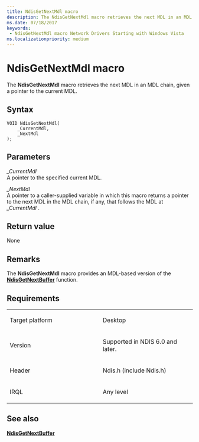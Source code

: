 ```yaml
---
title: NdisGetNextMdl macro
description: The NdisGetNextMdl macro retrieves the next MDL in an MDL chain, given a pointer to the current MDL.
ms.date: 07/18/2017
keywords:
 - NdisGetNextMdl macro Network Drivers Starting with Windows Vista
ms.localizationpriority: medium
---
```


# NdisGetNextMdl macro


The **NdisGetNextMdl** macro retrieves the next MDL in an MDL chain, given a pointer to the current MDL.

Syntax
------

```ManagedCPlusPlus
VOID NdisGetNextMdl(
    _CurrentMdl,
    _NextMdl
);
```

Parameters
----------

*\_CurrentMdl*   
A pointer to the specified current MDL.

*\_NextMdl*   
A pointer to a caller-supplied variable in which this macro returns a pointer to the next MDL in the MDL chain, if any, that follows the MDL at *\_CurrentMdl* .

Return value
------------

None

Remarks
-------

The **NdisGetNextMdl** macro provides an MDL-based version of the [**NdisGetNextBuffer**](/previous-versions/windows/hardware/network/ff552070(v=vs.85)) function.

Requirements
------------

<table>
<colgroup>
<col width="50%" />
<col width="50%" />
</colgroup>
<tbody>
<tr class="odd">
<td><p>Target platform</p></td>
<td>Desktop</td>
</tr>
<tr class="even">
<td><p>Version</p></td>
<td><p>Supported in NDIS 6.0 and later.</p></td>
</tr>
<tr class="odd">
<td><p>Header</p></td>
<td>Ndis.h (include Ndis.h)</td>
</tr>
<tr class="even">
<td><p>IRQL</p></td>
<td><p>Any level</p></td>
</tr>
</tbody>
</table>

## See also


[**NdisGetNextBuffer**](/previous-versions/windows/hardware/network/ff552070(v=vs.85))

 

